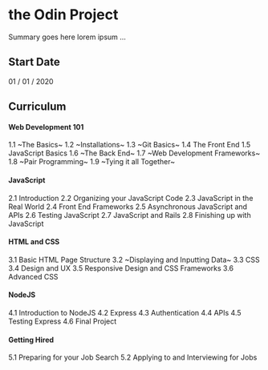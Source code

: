 # the Odin Project
Summary goes here lorem ipsum ...

## Start Date
01 / 01 / 2020

## Curriculum
#### Web Development 101
1.1 ~The Basics~
1.2 ~Installations~
1.3 ~Git Basics~
1.4 The Front End
1.5 JavaScript Basics
1.6 ~The Back End~
1.7 ~Web Development Frameworks~
1.8 ~Pair Programming~
1.9 ~Tying it all Together~

#### JavaScript
2.1 Introduction
2.2 Organizing your JavaScript Code
2.3 JavaScript in the Real World
2.4 Front End Frameworks
2.5 Asynchronous JavaScript and APIs
2.6 Testing JavaScript
2.7 JavaScript and Rails
2.8 Finishing up with JavaScript

#### HTML and CSS
3.1 Basic HTML Page Structure
3.2 ~Displaying and Inputting Data~
3.3 CSS
3.4 Design and UX
3.5 Responsive Design and CSS Frameworks
3.6 Advanced CSS

#### NodeJS
4.1 Introduction to NodeJS
4.2 Express
4.3 Authentication
4.4 APIs
4.5 Testing Express
4.6 Final Project

#### Getting Hired
5.1 Preparing for your Job Search
5.2 Applying to and Interviewing for Jobs